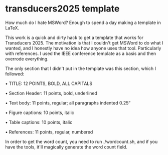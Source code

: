 # transducers2025 template

How much do I hate MSWord?  Enough to spend a day making a template in LaTeX.


This work is a quick and dirty hack to get a template that works for Transducers 2025. The motivation is that I couldn't get MSWord to do what I wanted, and I honestly have no idea how anyone uses that tool.  Particularly with references.  I used the IEEE conference template as a basis and then overrode everything.


The only section that I didn't put in the template was this section, which I followed:

• TITLE:	12 POINTS, BOLD, ALL CAPITALS

• Section Header:	11 points, bold, underlined

• Text body:	11 points, regular; all paragraphs indented 0.25”

• Figure captions:	10 points, italic

• Table captions:	10 points, italic

• References:	11 points, regular, numbered

In order to get the word count, you need to run ./wordcount.sh, and if you have the tools, it'll magically generate the word count field.




